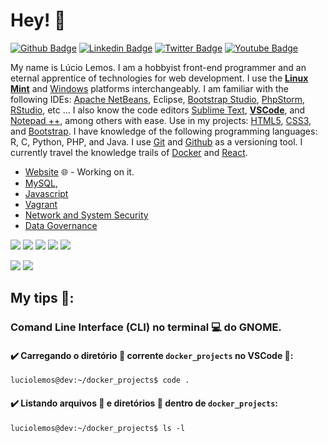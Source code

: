 # Hey! 👤

[![Github Badge](https://img.shields.io/badge/-Github-000?style=flat-square&logo=Github&logoColor=white&link=https://github.com/luciolemos)](https://github.com/luciolemos)
[![Linkedin Badge](https://img.shields.io/badge/-LinkedIn-blue?style=flat-square&logo=Linkedin&logoColor=white&link=https://www.linkedin.com/in/lucio-lemos-a550441a1/)](https://www.linkedin.com/in/lucio-lemos-a550441a1/)
[![Twitter Badge](https://img.shields.io/badge/-Twitter-1ca0f1?style=flat-square&labelColor=1ca0f1&logo=twitter&logoColor=white&link=https://twitter.com/lucciolemos)](https://twitter.com/lucciolemos)
[![Youtube Badge](https://img.shields.io/badge/-YouTube-ff0000?style=flat-square&labelColor=ff0000&logo=youtube&logoColor=white&link=https://studio.youtube.com/channel/UCrNM1nr2nw0lSqMD10m6rLw)](#)

My name is Lúcio Lemos. I am a hobbyist front-end programmer and an eternal apprentice of technologies for web development. I use the [**Linux Mint**](https://linuxmint.com/) and [Windows](https://www.microsoft.com/pt-br/windows/) platforms interchangeably. I am familiar with the following IDEs: [Apache NetBeans](https://netbeans.apache.org/), Eclipse, [Bootstrap Studio](https://bootstrapstudio.io/), [PhpStorm](https://www.jetbrains.com/pt-br/phpstorm/), [RStudio](https://www.r-project.org/), etc ... I also know the code editors [Sublime Text](https://www.sublimetext.com/), [**VSCode**](https://code.visualstudio.com/), and [Notepad ++](https://notepad-plus-plus.org/), among others with ease.
Use in my projects: [HTML5](https://developer.mozilla.org/pt-BR/docs/Web/Guide/HTML/HTML5), [CSS3](https://developer.mozilla.org/pt-BR/docs/Web/CSS), and [Bootstrap](https://getbootstrap.com/). I have knowledge of the following programming languages: R, C, Python, PHP, and Java. I use [Git](https://git-scm.com/) and [Github](https://github.com/) as a versioning tool. I currently travel the knowledge trails of [Docker](https://docs.docker.com/) and [React](https://pt-br.reactjs.org/).

- [Website](https://www.luciolemos.com) 🌐 - Working on it.
- [MySQL](https://www.mysql.com/), 
- [Javascript](https://developer.mozilla.org/pt-BR/docs/Web/JavaScript)
- [Vagrant](https://www.vagrantup.com/)
- [Network and System Security](#)
- [Data Governance](#)

[![](https://img.shields.io/badge/HTML-5-blue)](#) 
[![](https://img.shields.io/badge/CSS-3-red)](#) 
[![](https://img.shields.io/badge/Bootstrap-5-orange)](#)
[![](https://img.shields.io/badge/Linux_Mint-20.1-orange)](#)
[![](https://img.shields.io/badge/Windows-10-blue)](#)

[![](https://img.shields.io/badge/-Joomla_CMS-red)](#) 
[![](https://img.shields.io/badge/-Wordpress-blue)](#) 
## My tips 📌: 
### Comand Line Interface (CLI) no terminal 💻 do GNOME.
#### ✔️ Carregando o diretório 📁 corrente ` docker_projects ` no VSCode 📙:
    luciolemos@dev:~/docker_projects$ code .
#### ✔️ Listando arquivos 📄 e diretórios 📁 dentro de ` docker_projects `:
    luciolemos@dev:~/docker_projects$ ls -l